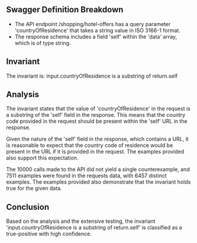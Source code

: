 ## Swagger Definition Breakdown
- The API endpoint /shopping/hotel-offers has a query parameter 'countryOfResidence' that takes a string value in ISO 3166-1 format.
- The response schema includes a field 'self' within the 'data' array, which is of type string.

## Invariant
The invariant is: input.countryOfResidence is a substring of return.self

## Analysis
The invariant states that the value of 'countryOfResidence' in the request is a substring of the 'self' field in the response. This means that the country code provided in the request should be present within the 'self' URL in the response.

Given the nature of the 'self' field in the response, which contains a URL, it is reasonable to expect that the country code of residence would be present in the URL if it is provided in the request. The examples provided also support this expectation.

The 10000 calls made to the API did not yield a single counterexample, and 7511 examples were found in the requests data, with 6457 distinct examples. The examples provided also demonstrate that the invariant holds true for the given data.

## Conclusion
Based on the analysis and the extensive testing, the invariant 'input.countryOfResidence is a substring of return.self' is classified as a true-positive with high confidence.
